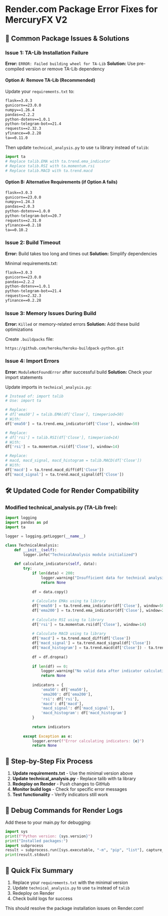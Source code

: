 # Render.com Package Error Fixes for MercuryFX V2

## 🚨 Common Package Issues & Solutions

### Issue 1: TA-Lib Installation Failure
**Error:** `ERROR: Failed building wheel for TA-Lib`
**Solution:** Use pre-compiled version or remove TA-Lib dependency

#### Option A: Remove TA-Lib (Recommended)
Update your `requirements.txt` to:
```txt
flask==3.0.3
gunicorn==23.0.0
numpy==1.26.4
pandas==2.2.2
python-dotenv==1.0.1
python-telegram-bot==21.4
requests==2.32.3
yfinance==0.2.28
ta==0.11.0
```

Then update `technical_analysis.py` to use `ta` library instead of `talib`:
```python
import ta
# Replace talib.EMA with ta.trend.ema_indicator
# Replace talib.RSI with ta.momentum.rsi
# Replace talib.MACD with ta.trend.macd
```

#### Option B: Alternative Requirements (if Option A fails)
```txt
flask==3.0.3
gunicorn==23.0.0
numpy==1.24.3
pandas==2.0.3
python-dotenv==1.0.0
python-telegram-bot==20.7
requests==2.31.0
yfinance==0.2.18
ta==0.10.2
```

### Issue 2: Build Timeout
**Error:** Build takes too long and times out
**Solution:** Simplify dependencies

Minimal requirements.txt:
```txt
flask==3.0.3
gunicorn==23.0.0
pandas==2.2.2
python-dotenv==1.0.1
python-telegram-bot==21.4
requests==2.32.3
yfinance==0.2.28
```

### Issue 3: Memory Issues During Build
**Error:** `Killed` or memory-related errors
**Solution:** Add these build optimizations

Create `.buildpacks` file:
```
https://github.com/heroku/heroku-buildpack-python.git
```

### Issue 4: Import Errors
**Error:** `ModuleNotFoundError` after successful build
**Solution:** Check your import statements

Update imports in `technical_analysis.py`:
```python
# Instead of: import talib
# Use: import ta

# Replace:
# df['ema50'] = talib.EMA(df['Close'], timeperiod=50)
# With:
df['ema50'] = ta.trend.ema_indicator(df['Close'], window=50)

# Replace:
# df['rsi'] = talib.RSI(df['Close'], timeperiod=14)
# With:
df['rsi'] = ta.momentum.rsi(df['Close'], window=14)

# Replace:
# macd, macd_signal, macd_histogram = talib.MACD(df['Close'])
# With:
df['macd'] = ta.trend.macd_diff(df['Close'])
df['macd_signal'] = ta.trend.macd_signal(df['Close'])
```

## 🛠️ Updated Code for Render Compatibility

### Modified technical_analysis.py (TA-Lib free):
```python
import logging
import pandas as pd
import ta

logger = logging.getLogger(__name__)

class TechnicalAnalysis:
    def __init__(self):
        logger.info("TechnicalAnalysis module initialized")
    
    def calculate_indicators(self, data):
        try:
            if len(data) < 200:
                logger.warning("Insufficient data for technical analysis")
                return None
            
            df = data.copy()
            
            # Calculate EMAs using ta library
            df['ema50'] = ta.trend.ema_indicator(df['Close'], window=50)
            df['ema200'] = ta.trend.ema_indicator(df['Close'], window=200)
            
            # Calculate RSI using ta library
            df['rsi'] = ta.momentum.rsi(df['Close'], window=14)
            
            # Calculate MACD using ta library
            df['macd'] = ta.trend.macd_diff(df['Close'])
            df['macd_signal'] = ta.trend.macd_signal(df['Close'])
            df['macd_histogram'] = ta.trend.macd(df['Close']) - ta.trend.macd_signal(df['Close'])
            
            df = df.dropna()
            
            if len(df) == 0:
                logger.warning("No valid data after indicator calculation")
                return None
            
            indicators = {
                'ema50': df['ema50'],
                'ema200': df['ema200'],
                'rsi': df['rsi'],
                'macd': df['macd'],
                'macd_signal': df['macd_signal'],
                'macd_histogram': df['macd_histogram']
            }
            
            return indicators
            
        except Exception as e:
            logger.error(f"Error calculating indicators: {e}")
            return None
```

## 🔧 Step-by-Step Fix Process

1. **Update requirements.txt** - Use the minimal version above
2. **Update technical_analysis.py** - Replace talib with ta library
3. **Redeploy on Render** - Push changes to GitHub
4. **Monitor build logs** - Check for specific error messages
5. **Test functionality** - Verify indicators still work

## 📝 Debug Commands for Render Logs

Add these to your main.py for debugging:
```python
import sys
print(f"Python version: {sys.version}")
print("Installed packages:")
import subprocess
result = subprocess.run([sys.executable, "-m", "pip", "list"], capture_output=True, text=True)
print(result.stdout)
```

## 🚀 Quick Fix Summary

1. Replace your `requirements.txt` with the minimal version
2. Update `technical_analysis.py` to use `ta` instead of `talib`
3. Redeploy on Render
4. Check build logs for success

This should resolve the package installation issues on Render.com!